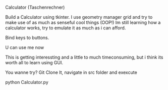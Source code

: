 Calculator (Taschenrechner)

Build a Calculator using tkinter.
I use geometry manager grid and try to make use of as much 
as senseful cool things (OOP!)
Im still learning how a calculator works, try to emulate it as much as i can afford.

Bind keys to buttons.

U can use me now 

This is getting interessting and a little to much timeconsuming, 
but i think its worth all to learn using GUI.

You wanne try?
Git Clone It, navigate in src folder and exexcute 

python Calculator.py
